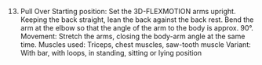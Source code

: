 13. Pull Over
Starting position: Set the 3D-FLEXMOTION arms upright. Keeping the back straight,
lean the back against the back rest. Bend the arm at the elbow so that the angle of
the arm to the body is approx. 90°.
Movement: Stretch the arms, closing the body-arm angle at the same time.
Muscles used: Triceps, chest muscles, saw-tooth muscle
Variant: With bar, with loops, in standing, sitting or lying position